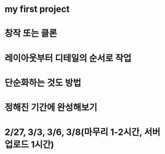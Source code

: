 # my first project

# 창작 또는 클론

# 레이아웃부터 디테일의 순서로 작업

# 단순화하는 것도 방법

# 정해진 기간에 완성해보기

# 2/27, 3/3, 3/6, 3/8(마무리 1-2시간, 서버 업로드 1시간)